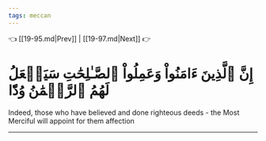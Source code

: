 ```yaml
---
tags: meccan
---
```


👈 [[19-95.md|Prev]] | [[19-97.md|Next]] 👉

# إِنَّ ٱلَّذِينَ ءَامَنُواْ وَعَمِلُواْ ٱلصَّـٰلِحَٰتِ سَيَجۡعَلُ لَهُمُ ٱلرَّحۡمَٰنُ وُدّٗا

Indeed, those who have believed and done righteous deeds - the Most Merciful will appoint for them affection

---

